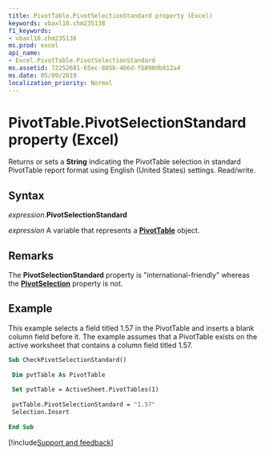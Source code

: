 ```yaml
---
title: PivotTable.PivotSelectionStandard property (Excel)
keywords: vbaxl10.chm235138
f1_keywords:
- vbaxl10.chm235138
ms.prod: excel
api_name:
- Excel.PivotTable.PivotSelectionStandard
ms.assetid: 72252681-65ec-885b-466d-fb890db812a4
ms.date: 05/09/2019
localization_priority: Normal
---
```



# PivotTable.PivotSelectionStandard property (Excel)

Returns or sets a **String** indicating the PivotTable selection in standard PivotTable report format using English (United States) settings. Read/write.


## Syntax

_expression_.**PivotSelectionStandard**

_expression_ A variable that represents a **[PivotTable](Excel.PivotTable.md)** object.


## Remarks

The **PivotSelectionStandard** property is "international-friendly" whereas the **[PivotSelection](excel.pivottable.pivotselection.md)** property is not.


## Example

This example selects a field titled 1.57 in the PivotTable and inserts a blank column field before it. The example assumes that a PivotTable exists on the active worksheet that contains a column field titled 1.57.

```vb
Sub CheckPivotSelectionStandard() 
 
 Dim pvtTable As PivotTable 
 
 Set pvtTable = ActiveSheet.PivotTables(1) 
 
 pvtTable.PivotSelectionStandard = "1.57" 
 Selection.Insert 
 
End Sub
```




[!include[Support and feedback](~/includes/feedback-boilerplate.md)]